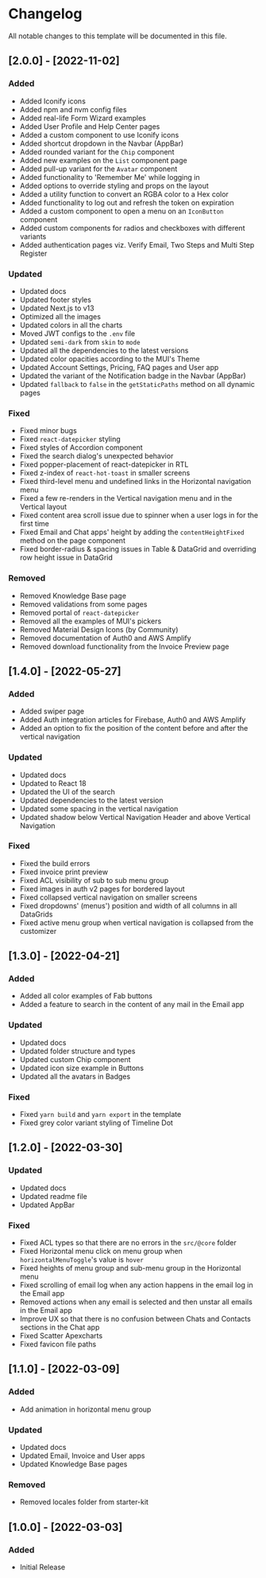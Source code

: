 # Changelog

All notable changes to this template will be documented in this file.

## [2.0.0] - [2022-11-02]

### Added

- Added Iconify icons
- Added npm and nvm config files
- Added real-life Form Wizard examples
- Added User Profile and Help Center pages
- Added a custom component to use Iconify icons
- Added shortcut dropdown in the Navbar (AppBar)
- Added rounded variant for the `Chip` component
- Added new examples on the `List` component page
- Added pull-up variant for the `Avatar` component
- Added functionality to 'Remember Me' while logging in
- Added options to override styling and props on the layout
- Added a utility function to convert an RGBA color to a Hex color
- Added functionality to log out and refresh the token on expiration
- Added a custom component to open a menu on an `IconButton` component
- Added custom components for radios and checkboxes with different variants
- Added authentication pages viz. Verify Email, Two Steps and Multi Step Register

### Updated

- Updated docs
- Updated footer styles
- Updated Next.js to v13
- Optimized all the images
- Updated colors in all the charts
- Moved JWT configs to the `.env` file
- Updated `semi-dark` from `skin` to `mode`
- Updated all the dependencies to the latest versions
- Updated color opacities according to the MUI's Theme
- Updated Account Settings, Pricing, FAQ pages and User app
- Updated the variant of the Notification badge in the Navbar (AppBar)
- Updated `fallback` to `false` in the `getStaticPaths` method on all dynamic pages

### Fixed

- Fixed minor bugs
- Fixed `react-datepicker` styling
- Fixed styles of Accordion component
- Fixed the search dialog's unexpected behavior
- Fixed popper-placement of react-datepicker in RTL
- Fixed z-index of `react-hot-toast` in smaller screens
- Fixed third-level menu and undefined links in the Horizontal navigation menu
- Fixed a few re-renders in the Vertical navigation menu and in the Vertical layout
- Fixed content area scroll issue due to spinner when a user logs in for the first time
- Fixed Email and Chat apps' height by adding the `contentHeightFixed` method on the page component
- Fixed border-radius & spacing issues in Table & DataGrid and overriding row height issue in DataGrid

### Removed

- Removed Knowledge Base page
- Removed validations from some pages
- Removed portal of `react-datepicker`
- Removed all the examples of MUI's pickers
- Removed Material Design Icons (by Community)
- Removed documentation of Auth0 and AWS Amplify
- Removed download functionality from the Invoice Preview page

## [1.4.0] - [2022-05-27]

### Added

- Added swiper page
- Added Auth integration articles for Firebase, Auth0 and AWS Amplify
- Added an option to fix the position of the content before and after the vertical navigation

### Updated

- Updated docs
- Updated to React 18
- Updated the UI of the search
- Updated dependencies to the latest version
- Updated some spacing in the vertical navigation
- Updated shadow below Vertical Navigation Header and above Vertical Navigation

### Fixed

- Fixed the build errors
- Fixed invoice print preview
- Fixed ACL visibility of sub to sub menu group
- Fixed images in auth v2 pages for bordered layout
- Fixed collapsed vertical navigation on smaller screens
- Fixed dropdowns' (menus') position and width of all columns in all DataGrids
- Fixed active menu group when vertical navigation is collapsed from the customizer

## [1.3.0] - [2022-04-21]

### Added

- Added all color examples of Fab buttons
- Added a feature to search in the content of any mail in the Email app

### Updated

- Updated docs
- Updated folder structure and types
- Updated custom Chip component
- Updated icon size example in Buttons
- Updated all the avatars in Badges

### Fixed

- Fixed `yarn build` and `yarn export` in the template
- Fixed grey color variant styling of Timeline Dot

## [1.2.0] - [2022-03-30]

### Updated

- Updated docs
- Updated readme file
- Updated AppBar

### Fixed

- Fixed ACL types so that there are no errors in the `src/@core` folder
- Fixed Horizontal menu click on menu group when `horizontalMenuToggle`'s value is `hover`
- Fixed heights of menu group and sub-menu group in the Horizontal menu
- Fixed scrolling of email log when any action happens in the email log in the Email app
- Removed actions when any email is selected and then unstar all emails in the Email app
- Improve UX so that there is no confusion between Chats and Contacts sections in the Chat app
- Fixed Scatter Apexcharts
- Fixed favicon file paths

## [1.1.0] - [2022-03-09]

### Added

- Add animation in horizontal menu group

### Updated

- Updated docs
- Updated Email, Invoice and User apps
- Updated Knowledge Base pages

### Removed

- Removed locales folder from starter-kit

## [1.0.0] - [2022-03-03]

### Added

- Initial Release
